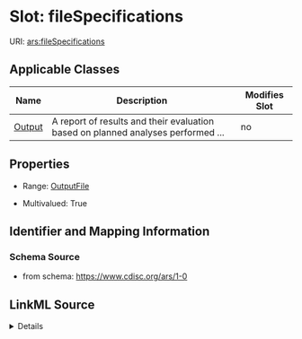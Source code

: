 # Slot: fileSpecifications

URI: [ars:fileSpecifications](https://www.cdisc.org/ars/1-0/fileSpecifications)



<!-- no inheritance hierarchy -->




## Applicable Classes

| Name | Description | Modifies Slot |
| --- | --- | --- |
[Output](Output.md) | A report of results and their evaluation based on planned analyses performed ... |  no  |







## Properties

* Range: [OutputFile](OutputFile.md)

* Multivalued: True





## Identifier and Mapping Information







### Schema Source


* from schema: https://www.cdisc.org/ars/1-0




## LinkML Source

<details>
```yaml
name: fileSpecifications
from_schema: https://www.cdisc.org/ars/1-0
rank: 1000
multivalued: true
alias: fileSpecifications
domain_of:
- Output
range: OutputFile
inlined: true
inlined_as_list: true

```
</details>